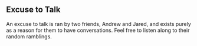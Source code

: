 ## Excuse to Talk


An excuse to talk is ran by two friends, Andrew and Jared, and exists purely as a reason for them to have conversations. Feel free to listen along to their random ramblings.
